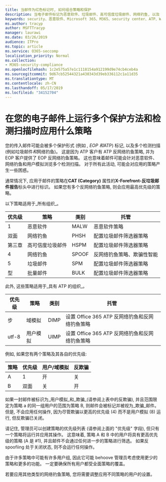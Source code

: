 ```yaml
---
title: 当邮件为红色标记时, 如何组合策略和保护
description: 当电子邮件标记为恶意软件、垃圾邮件、高可信度垃圾邮件、网络钓鱼, 以及 EOP 和/或 ATP 时, 将应用哪些策略以及要采取的操作。
keywords: security、恶意软件、Microsoft 365、M365、security center、ATP、Windows Defender ATP、Office 365 ATP、Azure ATP
ms.author: tracyp
author: MSFTTracyp
manager: laurawi
ms.date: 03/26/2019
audience: ITPro
ms.topic: article
ms.service: O365-seccomp
localization_priority: Normal
ms.collection:
- M365-security-compliance
ms.openlocfilehash: 1c2e575a57e1c1118154a912199d9e74cb4ceb4a
ms.sourcegitcommit: 9d67cb52544321a430343d39eb336112c1a11d35
ms.translationtype: MT
ms.contentlocale: zh-CN
ms.lasthandoff: 05/17/2019
ms.locfileid: "34152704"
---
```

# <a name="what-policy-applies-when-multiple-protection-methods-and-detection-scans-run-on-your-email"></a>在您的电子邮件上运行多个保护方法和检测扫描时应用什么策略

您的传入邮件可能会被多个保护形式 (例如 *, EOP 和*ATP) 标记, 以及多个检测扫描 (例如垃圾邮件*和*网络钓鱼)。 这是因为 ATP 客户有 ATP 反网络钓鱼策略, 并为 EOP 客户提供了 EOP 反网络钓鱼策略。 这也意味着邮件可能会针对恶意软件、网络钓鱼和用户模拟浏览多个检测扫描。 对于所有此活动, 可能会对应用的策略产生一些困惑。

通常情况下, 应用于邮件的策略在**CAT (Category)** 属性的**X-Forefront-反垃圾邮件报告**标头中进行标识。 如果您有多个反网络钓鱼策略, 则会应用最高优先级的策略。

以下策略适用于_所有组织_。

|优先级 |策略  |类别  |托管 |
|---------|---------|---------|---------|
|1     | 恶意软件      | MALW      | 恶意软件策略   |
|双面     | 网络钓鱼     | PHSH     | 配置垃圾邮件筛选器策略     |
|第三章     | 高可信度垃圾邮件      | HSPM        | 配置垃圾邮件筛选器策略        |
|4     | 网络钓鱼        | SPOOF        | 反网络钓鱼策略、欺骗性智能        |
|5     | 垃圾邮件         | SPM         | 配置垃圾邮件筛选器策略         |
|型     | 批量邮件         | BULK        | 配置垃圾邮件筛选器策略         |

此外, 这些策略适用于_具有 ATP 的组织_。

|优先级 |策略  |类别  |托管 |
|---------|---------|---------|---------|
|步     | 域模拟         | DIMP         | 设置 Office 365 ATP 反网络钓鱼和反网络钓鱼策略        |
|utf-8     | 用户模拟        | UIMP         | 设置 Office 365 ATP 反网络钓鱼和反网络钓鱼策略         |

例如, 如果您有两个策略及其各自的优先级:

|策略  |优先级  |用户/域模拟  |反欺骗  |
|---------|---------|---------|---------|
|A     | 1        | 开        |关         |
|B     | 双面        | 关        | 开        |

如果一封邮件被标识为_用户模拟_和_欺骗_(请参阅上表中的反欺骗), 并且范围限定为策略 a 的同一组用户的范围为策略 B, 则邮件会被标记并被视为_欺骗_邮件。 但是, 不会应用任何操作, 因为尽管欺骗以更高的优先级 (4) 而不是用户模拟 (8) 运行, 但反欺骗已关闭。

请记住, 管理员可以创建策略的优先级列表 (请参阅上面的 "优先级" 字段), 但只有一个策略将运行并应用其操作。 这意味着, 策略 A 和 B 中的用户将具有更高优先级的策略 (A 是 #1), 并且邮件不会通过任何进一步的策略进行筛选。 如果反 spoofiing 处于关闭状态, 则不会运行任何操作。

由于许多策略中可能有许多用户组, 因此它可能 behoove 管理员考虑使用更少的策略和更多的功能。 一定要确保所有用户都受全面策略的覆盖。

若要应用其他类型的网络钓鱼策略, 您将需要调整应用不同策略的用户的设置。



